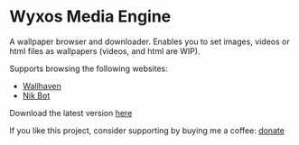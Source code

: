 # Wyxos Media Engine
A wallpaper browser and downloader. Enables you to set images, videos or html files as wallpapers (videos, and html are WIP).

Supports browsing the following websites:
- [Wallhaven](https://wallhaven.cc)
- [Nik Bot](https://nik.bot.nu)

Download the latest version [here](https://github.com/wyxos/media-engine-release/releases)

If you like this project, consider supporting by buying me a coffee: [donate](https://www.paypal.com/paypalme/my/profile)

